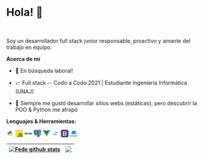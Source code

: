 # Hola! 👋

<br />

Soy un desarrollador full stack junior responsable, proactivo y amante del trabajo en equipo.

**Acerca de mí**

- 💼 En búsqueda laboral!

- 📈 Full stack -- Codo a Codo 2021 | Estudiante Ingeniería Informática (UNAJ)

- 💬 Siempre me gustó desarrollar sitios webs (estáticas), pero descubrir la POO & Python me atrapó


**Lenguajes & Herramientas:**  

<code><img height="20" src="https://raw.githubusercontent.com/github/explore/80688e429a7d4ef2fca1e82350fe8e3517d3494d/topics/python/python.png"></code>
<code><img height="20" src="https://raw.githubusercontent.com/github/explore/80688e429a7d4ef2fca1e82350fe8e3517d3494d/topics/javascript/javascript.png"></code>
<code><img height="20" src="https://raw.githubusercontent.com/github/explore/80688e429a7d4ef2fca1e82350fe8e3517d3494d/topics/django/django.png"></code>
<code><img height="20" src="https://raw.githubusercontent.com/github/explore/5c058a388828bb5fde0bcafd4bc867b5bb3f26f3/topics/postgresql/postgresql.png"></code>
<code><img height="20" src="https://raw.githubusercontent.com/github/explore/80688e429a7d4ef2fca1e82350fe8e3517d3494d/topics/vue/vue.png"></code>
<code><img height="20" src="https://raw.githubusercontent.com/github/explore/80688e429a7d4ef2fca1e82350fe8e3517d3494d/topics/tailwind/tailwind.png"></code>
<code><img height="20" src="https://raw.githubusercontent.com/github/explore/80688e429a7d4ef2fca1e82350fe8e3517d3494d/topics/bootstrap/bootstrap.png"></code>
<code><img height="20" src="https://raw.githubusercontent.com/github/explore/80688e429a7d4ef2fca1e82350fe8e3517d3494d/topics/docker/docker.png"></code>  


| <a href="https://github.com/fedeuhr/github-readme-stats"><img align="center" src="https://github-readme-stats.vercel.app/api?username=fedeuhr&show_icons=true&include_all_commits=true&theme=buefy&hide_border=true" alt="Fede github stats" /></a> | <a href="https://github.com/fedeuhr/github-readme-stats"><img align="center" src="https://github-readme-stats.vercel.app/api/top-langs/?username=fedeuhr&layout=compact&theme=buefy&hide_border=true" /></a> |
| ------------- | ------------- |

